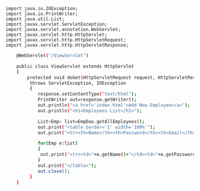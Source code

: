     import java.io.IOException;  
    import java.io.PrintWriter;  
    import java.util.List;   
    import javax.servlet.ServletException;  
    import javax.servlet.annotation.WebServlet;  
    import javax.servlet.http.HttpServlet;  
    import javax.servlet.http.HttpServletRequest;  
    import javax.servlet.http.HttpServletResponse;  
```sh  
    @WebServlet("/ViewServlet")  

    public class ViewServlet extends HttpServlet
    {  
        protected void doGet(HttpServletRequest request, HttpServletResponse response)  
         throws ServletException, IOException 
         {  
            response.setContentType("text/html");  
            PrintWriter out=response.getWriter();  
            out.println("<a href='index.html'>Add New Employee</a>");  
            out.println("<h1>Employees List</h1>");  
```
```sh              
            List<Emp> list=EmpDao.getAllEmployees();     
            out.print("<table border='1' width='100%'");  
            out.print("<tr><th>Name</th><th>Password</th><th>Email</th><th>Country</th><th>Edit</th><th>Delete</th></tr>");  
```
```sh
            for(Emp e:list)
            {  
             out.print("<tr><td>"+e.getName()+"</td><td>"+e.getPassword()+"</td><td>"+e.getEmail()+"</td><td>"+e.getCountry()+"</td><td><a href='EditServlet?name="+e.getName()+"'>edit</a></td><td><a href='DeleteServlet?name="+e.getName()+"'>delete</a></td></tr>");  
            }  
            out.print("</table>");  
            out.close();  
         }  
    }  